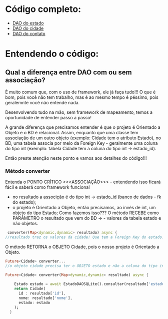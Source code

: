 # Código completo:
- [DAO do estado](estado_dao_sqlite.dart)<br>
- [DAO do cidade](cidade_dao_sqlite.dart)<br>
- [DAO do contato](contato_dao_sqlite.dart)<br>

# Entendendo o código:
## Qual a diferença entre DAO com ou sem associação?
<p>É muito comum que, com o uso de framework, ele já faça tudo!!! O que é bom, pois você não tem trabalho, mas é ao mesmo tempo é péssimo, pois geralemnte você não entende nada.</p>
<p>Desenvolvendo tudo na mão, sem framework de mapeamento, temos a oportunidade de entender passo a passo!</p>
<p>A grande diferença que precisamos entender é que o projeto é Orientado a Objeto e o BD é relacional. Assim, enquanto que uma classe tem associação de um outro objeto (exemplo: Cidade tem o atributo Estado), no BD, uma tabela associa por meio da Foreign Key - geralmente uma coluna do tipo int (exemplo: tabela Cidade tem a coluna do tipo int → estado_id).</p>
Então preste atenção neste ponto e vamos aos detalhes do código!!!

### Método converter
Entenda o PONTO CRÍTICO >>>ASSOCIAÇÃO<<< - entendendo isso ficará fácil e saberá como framework funciona!<br>
- no resultado a associção é do tipo int → estado_id (banco de dados - fk do estado);
- o projeto é Orientado a Objeto, então precisamos, ao invés de int, um objeto do tipo Estado;
Como fazemos isso???
O método RECEBE como PARÂMETRO o resultado que vem do BD → - valores da tabela estado e não objetos.<br>
```dart
 converter(Map<dynamic,dynamic> resultado) async {
//resultado traz os valores da cidade! Que tem a Foreign Key do estado. No caso, estado_id - coluna do tipo int.
```

O método RETORNA o OBJETO Cidade, pois o nosso projeto é Orientado a Objeto.<br>
```dart
Future<Cidade> converter...
//o objeto cidade precisa ter o OBJETO estado e não a coluna do tipo int.
```

 
```dart
Future<Cidade> converter(Map<dynamic,dynamic> resultado) async {
    
    Estado estado = await EstadoDAOSQLite().consultar(resultado['estado_id']);
    return Cidade(
      id : resultado['id'],
      nome: resultado['nome'],
      estado: estado
    );
  }
```
